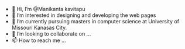 - 👋 Hi, I’m @Manikanta kavitapu
- 👀 I’m interested in designing and developing the web pages
- 🌱 I’m currently pursuing masters in computer science at University of Missouri Kanasas City.
- 💞️ I’m looking to collaborate on ...
- 📫 How to reach me ...

<!---
Manikantakavitapu/Manikantakavitapu is a ✨ special ✨ repository because its `README.md` (this file) appears on your GitHub profile.
You can click the Preview link to take a look at your changes.
--->
